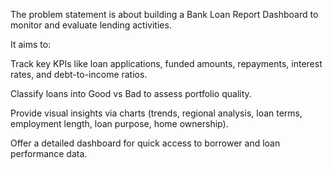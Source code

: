 The problem statement is about building a Bank Loan Report Dashboard to monitor and evaluate lending activities.

It aims to:

Track key KPIs like loan applications, funded amounts, repayments, interest rates, and debt-to-income ratios.

Classify loans into Good vs Bad to assess portfolio quality.

Provide visual insights via charts (trends, regional analysis, loan terms, employment length, loan purpose, home ownership).

Offer a detailed dashboard for quick access to borrower and loan performance data.
